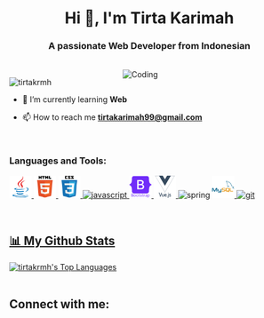 <h1 align="center">Hi 👋, I'm Tirta Karimah</h1>
<h3 align="center">A passionate Web Developer from Indonesian</h3>
<br>
<img align="right" alt="Coding" width="300" src="https://user-images.githubusercontent.com/64314222/158047473-a2941c23-d9a2-48af-8ab3-528fd856e377.gif">

<p align="left"> <img src="https://komarev.com/ghpvc/?username=tirtakrmh&label=Profile%20views&color=0e75b6&style=flat" alt="tirtakrmh" /> </p>

- 🌱 I’m currently learning **Web**

- 📫 How to reach me **tirtakarimah99@gmail.com**


<br>
<h3 align="left">Languages and Tools:</h3>
<p align="left">
<a href="https://www.java.com" target="_blank" rel="noreferrer"> <img src="https://raw.githubusercontent.com/devicons/devicon/master/icons/java/java-original.svg" alt="java" width="40" height="40"/> </a>
<a href="https://www.w3.org/html/" target="_blank" rel="noreferrer"> <img src="https://raw.githubusercontent.com/devicons/devicon/master/icons/html5/html5-original-wordmark.svg" alt="html5" width="40" height="40"/> </a>
<a href="https://www.w3schools.com/css/" target="_blank" rel="noreferrer"> <img src="https://raw.githubusercontent.com/devicons/devicon/master/icons/css3/css3-original-wordmark.svg" alt="css3" width="40" height="40"/> </a>
<a href="https://www.javascript.com/" target="_blank" rel="noreferrer"> <img src="https://www.vectorlogo.zone/logos/javascript/javascript-icon.svg" alt="javascript" width="40" height="40"/>
<a href="https://getbootstrap.com" target="_blank" rel="noreferrer"> <img src="https://raw.githubusercontent.com/devicons/devicon/master/icons/bootstrap/bootstrap-plain-wordmark.svg" alt="bootstrap" width="40" height="40"/> </a>
<a href="https://vuejs.com" target="_blank" rel="noreferrer"> <img src="https://raw.githubusercontent.com/devicons/devicon/master/icons/vuejs/vuejs-plain-wordmark.svg" alt="vuejs" width="40" height="40"/> </a>
<img src="https://www.vectorlogo.zone/logos/springio/springio-icon.svg" alt="spring" width="40" height="40"/> </a> <a href="https://dart.dev/" target="_blank" rel="noreferrer">
<img src="https://raw.githubusercontent.com/devicons/devicon/master/icons/mysql/mysql-original-wordmark.svg" alt="mysql" width="40" height="40"/> </a> <a href="https://spring.io/" target="_blank" rel="noreferrer">
<a href="https://git-scm.com/" target="_blank" rel="noreferrer"> <img src="https://www.vectorlogo.zone/logos/git-scm/git-scm-icon.svg" alt="git" width="40" height="40"/> </a> <a href="https://www.mysql.com/" target="_blank" rel="noreferrer">

<div><br/></div>
 
## 📊 My Github Stats

  <div>
  <a href="https://github.com/tirtakrmh/github-readme-stats"><img alt="tirtakrmh's Top Languages" src="https://github-readme-stats.vercel.app/api/top-langs/?username=tirtakrmh&langs_count=8&count_private=true&layout=compact&theme=react&hide_border=true&bg_color=0D1117" /></a>
  
  </div>
<br/>

## Connect with me:
<p align="left">
<!-- <a href="https://twitter.com/hans__006" target="blank"><img align="center" src="https://raw.githubusercontent.com/rahuldkjain/github-profile-readme-generator/master/src/images/icons/Social/twitter.svg" alt="hans__006" height="30" width="40" /></a>
<a href="https://instagram.com/farhanryd06" target="blank"><img align="center" src="https://raw.githubusercontent.com/rahuldkjain/github-profile-readme-generator/master/src/images/icons/Social/instagram.svg" alt="farhanryd06" height="30" width="40" /></a> -->
</p>

<br>
<!-- 
<a><img align="left" src="https://github.com/farhannuryadi/farhannuryadi/blob/output/github-contribution-grid-snake.gif" alt="contribution" /></a> -->


